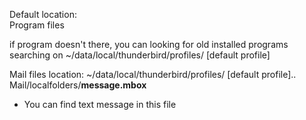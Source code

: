Default location:  
Program files

if program doesn't there, you can looking for old installed programs searching on ~/data/local/thunderbird/profiles/ [default profile]

Mail files location:
~/data/local/thunderbird/profiles/ [default profile]..
Mail/localfolders/**message.mbox**
* You can find text message in this file

